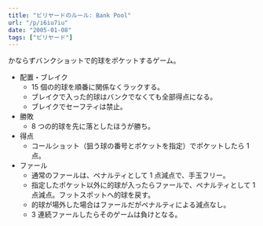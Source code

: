 ```yaml
---
title: "ビリヤードのルール: Bank Pool"
url: "/p/i6iu7iu"
date: "2005-01-08"
tags: ["ビリヤード"]
---
```


かならずバンクショットで的球をポケットするゲーム。

- 配置・ブレイク
    - 15 個の的球を順番に関係なくラックする。
    - ブレイクで入った的球はバンクでなくても全部得点になる。
    - ブレイクでセーフティは禁止。
- 勝敗
    - 8 つの的球を先に落としたほうが勝ち。
- 得点
    - コールショット（狙う球の番号とポケットを指定）でポケットしたら 1 点。
- ファール
    - 通常のファールは、ペナルティとして 1 点減点で、手玉フリー。
    - 指定したポケット以外に的球が入ったらファールで、ペナルティとして 1 点減点。フットスポットへ的球を戻す。
    - 的球が場外した場合はファールだがペナルティによる減点なし。
    - 3 連続ファールしたらそのゲームは負けとなる。

